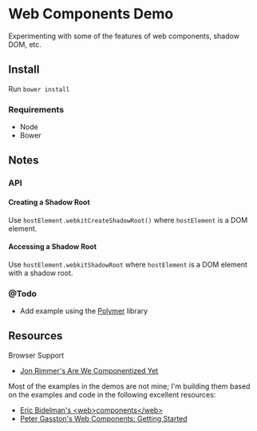 # Web Components Demo

Experimenting with some of the features of web components, shadow DOM, etc. 

## Install

Run `bower install`

### Requirements

* Node
* Bower

## Notes

### API

#### Creating a Shadow Root

Use `hostElement.webkitCreateShadowRoot()` where `hostElement` is a DOM element.

#### Accessing a Shadow Root

Use `hostElement.webkitShadowRoot` where `hostElement` is a DOM element with a shadow root.

### @Todo

* Add example using the [Polymer](http://www.polymer-project.org/) library

## Resources

Browser Support
* [Jon Rimmer's Are We Componentized Yet](http://jonrimmer.github.io/are-we-componentized-yet/)

Most of the examples in the demos are not mine; I'm building them based on the examples and code in the following excellent resources:

* [Eric Bidelman's \<web\>components\</web\>](http://html5-demos.appspot.com/static/webcomponents/index.html)
* [Peter Gasston's Web Components: Getting Started](https://speakerdeck.com/stopsatgreen/web-components-getting-started)
